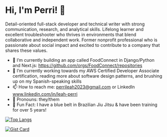 # Hi, I'm Perri! 👋

Detail-oriented full-stack developer and technical writer with strong communication, research, and analytical skills. Lifelong learner and excellent troubleshooter who thrives in environments that blend collaborative and independent work. Former nonprofit professional who is passionate about social impact and excited to contribute to a company that shares these values.

- 🔭 I’m currently building an app called FoodConnect in Django/Python and Next.js: https://github.com/orgs/FoodConnect/repositories
- 🌱 I’m currently working towards my AWS Certified Developer Associate certification, reading more about software design patterns, and brushing up on my Spanish-speaking skills
- 📫 How to reach me: perrileah2023@gmail.com or LinkedIn www.linkedin.com/in/leah-perri
- 💚 Pronouns: they/them
- 🥋 Fun Fact: I have a blue belt in Brazilian Jiu Jitsu & have been training for over 5 years!
  
[![Top Langs](https://github-readme-stats.vercel.app/api/top-langs/?username=perrileah&layout=donut-vertical&size_weight=0.5&count_weight=0.5&langs_count=6)](https://github.com/perrileah/github-readme-stats) 

[![Gist Card](https://github-readme-stats.vercel.app/api/gist?id=32a378ca7f939128a8abd827b75c2083&show_owner=true)](https://gist.github.com/perrileah/32a378ca7f939128a8abd827b75c2083) 
